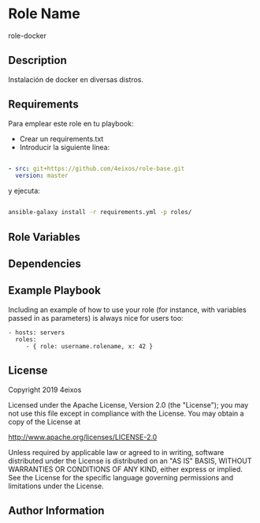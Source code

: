 Role Name
=========
role-docker

Description
------------
Instalación de docker en diversas distros. 

Requirements
------------

Para emplear este role en tu playbook:

* Crear un requirements.txt
* Introducir la siguiente línea:

```yaml

- src: git+https://github.com/4eixos/role-base.git
  version: master

```

y ejecuta:

```sh

ansible-galaxy install -r requirements.yml -p roles/

```


Role Variables
--------------


Dependencies
------------


Example Playbook
----------------

Including an example of how to use your role (for instance, with variables passed in as parameters) is always nice for users too:

    - hosts: servers
      roles:
         - { role: username.rolename, x: 42 }

License
-------

Copyright 2019 4eixos

Licensed under the Apache License, Version 2.0 (the "License"); you may not use this file except in compliance with the License. You may obtain a copy of the License at

http://www.apache.org/licenses/LICENSE-2.0

Unless required by applicable law or agreed to in writing, software distributed under the License is distributed on an "AS IS" BASIS, WITHOUT WARRANTIES OR CONDITIONS OF ANY KIND, either express or implied. See the License for the specific language governing permissions and limitations under the License.

Author Information
------------------


